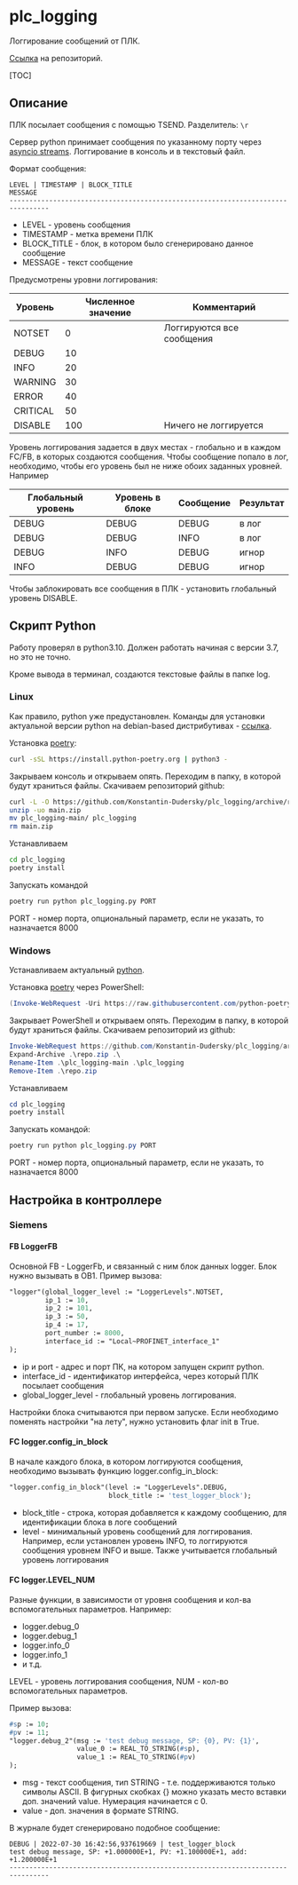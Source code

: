 # plc_logging

Логгирование сообщений от ПЛК.

[Ссылка](https://github.com/Konstantin-Dudersky/plc_logging) на репозиторий.

[TOC]

## Описание

ПЛК посылает сообщения с помощью TSEND. Разделитель: `\r`

Сервер python принимает сообщения по указанному порту через [asyncio streams](https://docs.python.org/3/library/asyncio-stream.html). Логгирование в консоль и в текстовый файл.

Формат сообщения:

```
LEVEL | TIMESTAMP | BLOCK_TITLE
MESSAGE
--------------------------------------------------------------------------------
```

- LEVEL - уровень сообщения
- TIMESTAMP - метка времени ПЛК
- BLOCK_TITLE - блок, в котором было сгенерировано данное сообщение
- MESSAGE - текст сообщение

Предусмотрены уровни логгирования:

| Уровень  | Численное значение | Комментарий               |
| -------- | ------------------ | ------------------------- |
| NOTSET   | 0                  | Логгируются все сообщения |
| DEBUG    | 10                 |                           |
| INFO     | 20                 |                           |
| WARNING  | 30                 |                           |
| ERROR    | 40                 |                           |
| CRITICAL | 50                 |                           |
| DISABLE  | 100                | Ничего не логгируется     |

Уровень логгирования задается в двух местах - глобально и в каждом FC/FB, в которых создаются сообщения. Чтобы сообщение попало в лог, необходимо, чтобы его уровень был не ниже обоих заданных уровней. Например

| Глобальный уровень | Уровень в блоке | Сообщение | Результат |
| ------------------ | --------------- | --------- | --------- |
| DEBUG              | DEBUG           | DEBUG     | в лог     |
| DEBUG              | DEBUG           | INFO      | в лог     |
| DEBUG              | INFO            | DEBUG     | игнор     |
| INFO               | DEBUG           | DEBUG     | игнор     |

Чтобы заблокировать все сообщения в ПЛК - установить глобальный уровень DISABLE.

## Скрипт Python

Работу проверял в python3.10. Должен работать начиная с версии 3.7, но это не точно.

Кроме вывода в терминал, создаются текстовые файлы в папке log.

### Linux

Как правило, python уже предустановлен. Команды для установки актуальной версии python на debian-based дистрибутивах - [ссылка](https://gist.github.com/Konstantin-Dudersky/2e5dfad8ff49c749e4421f87574b6713).

Установка [poetry](https://python-poetry.org/):

```sh
curl -sSL https://install.python-poetry.org | python3 -
```

Закрываем консоль и открываем опять. Переходим в папку, в которой будут храниться файлы. Скачиваем репозиторий github:

```sh
curl -L -O https://github.com/Konstantin-Dudersky/plc_logging/archive/refs/heads/main.zip
unzip -uo main.zip
mv plc_logging-main/ plc_logging
rm main.zip
```

Устанавливаем

```sh
cd plc_logging
poetry install
```

Запускать командой

```sh
poetry run python plc_logging.py PORT
```

PORT - номер порта, опциональный параметр, если не указать, то назначается 8000

### Windows

Устанавливаем актуальный [python](https://www.python.org/).

Установка [poetry](https://python-poetry.org/) через PowerShell:

```powershell
(Invoke-WebRequest -Uri https://raw.githubusercontent.com/python-poetry/poetry/master/get-poetry.py -UseBasicParsing).Content | python -
```

Закрывает PowerShell и открываем опять. Переходим в папку, в которой будут храниться файлы. Скачиваем репозиторий из github:

```powershell
Invoke-WebRequest https://github.com/Konstantin-Dudersky/plc_logging/archive/refs/heads/main.zip -OutFile .\repo.zip
Expand-Archive .\repo.zip .\
Rename-Item .\plc_logging-main .\plc_logging
Remove-Item .\repo.zip
```

Устанавливаем

```powershell
cd plc_logging
poetry install
```

Запускать командой:

```powershell
poetry run python plc_logging.py PORT
```

PORT - номер порта, опциональный параметр, если не указать, то назначается 8000

## Настройка в контроллере

### Siemens

#### FB LoggerFB

Основной FB - LoggerFb, и связанный с ним блок данных logger. Блок нужно вызывать в OB1. Пример вызова:

```pascal
"logger"(global_logger_level := "LoggerLevels".NOTSET,
         ip_1 := 10,
         ip_2 := 101,
         ip_3 := 50,
         ip_4 := 17,
         port_number := 8000,
         interface_id := "Local~PROFINET_interface_1"
);
```

- ip и port - адрес и порт ПК, на котором запущен скрипт python.
- interface_id - идентификатор интерфейса, через который ПЛК посылает сообщения
- global_logger_level - глобальный уровень логгирования.

Настройки блока считываются при первом запуске. Если необходимо поменять настройки "на лету", нужно установить флаг init в True.

#### FC logger.config_in_block

В начале каждого блока, в котором логгируются сообщения, необходимо вызывать
функцию logger.config_in_block:

```pascal
"logger.config_in_block"(level := "LoggerLevels".DEBUG,
                         block_title := 'test_logger_block');
```

- block_title - строка, которая добавляется к каждому сообщению, для идентификации
  блока в логе сообщений
- level - минимальный уровень сообщений для логгирования.
  Например, если установлен уровень INFO, то логгируются сообщения уровнем
  INFO и выше. Также учитывается глобальный уровень логгирования

#### FC logger.LEVEL_NUM

Разные функции, в зависимости от уровня сообщения и кол-ва вспомогательных параметров. Например:

- logger.debug_0
- logger.debug_1
- logger.info_0
- logger.info_1
- и т.д.

LEVEL - уровень логгирования сообщения, NUM - кол-во вспомогательных параметров.

Пример вызова:

```pascal
#sp := 10;
#pv := 11;
"logger.debug_2"(msg := 'test debug message, SP: {0}, PV: {1}',
                 value_0 := REAL_TO_STRING(#sp),
                 value_1 := REAL_TO_STRING(#pv)
);
```

- msg - текст сообщения, тип STRING - т.е. поддерживаются только символы ASCII. В фигурных скобках {} можно указать место вставки доп. значений value. Нумерация начинается с 0.
- value - доп. значения в формате STRING.

В журнале будет сгенерировано подобное сообщение:

```
DEBUG | 2022-07-30 16:42:56,937619669 | test_logger_block
test debug message, SP: +1.000000E+1, PV: +1.100000E+1, add: +1.200000E+1
--------------------------------------------------------------------------------
```

